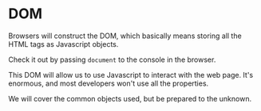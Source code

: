 # DOM
Browsers will construct the DOM, which basically means storing all the HTML tags as Javascript objects.

Check it out by passing `document` to the console in the browser.

This DOM will allow us to use Javascript to interact with the web page. It's enormous, and most developers won't use all the properties.

We will cover the common objects used, but be prepared to the unknown.

